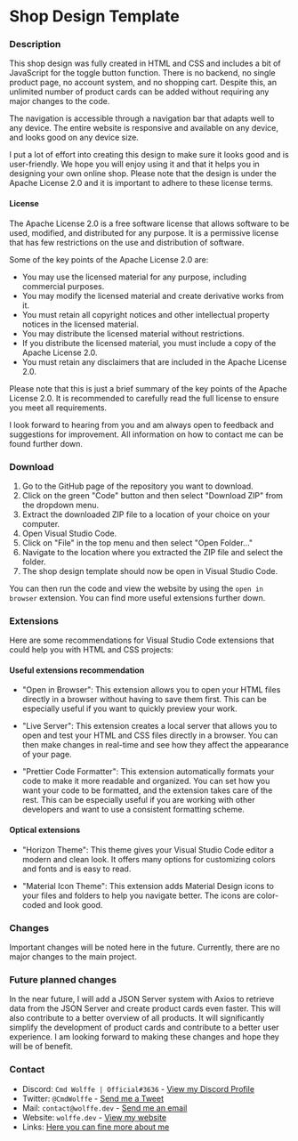 # Shop Design Template


### Description 

This shop design was fully created in HTML and CSS and includes a bit of JavaScript for the toggle button function. There is no backend, no single product page, no account system, and no shopping cart. Despite this, an unlimited number of product cards can be added without requiring any major changes to the code.

The navigation is accessible through a navigation bar that adapts well to any device. The entire website is responsive and available on any device, and looks good on any device size.

I put a lot of effort into creating this design to make sure it looks good and is user-friendly. We hope you will enjoy using it and that it helps you in designing your own online shop. Please note that the design is under the Apache License 2.0 and it is important to adhere to these license terms.

#### License 

The Apache License 2.0 is a free software license that allows software to be used, modified, and distributed for any purpose. It is a permissive license that has few restrictions on the use and distribution of software.

Some of the key points of the Apache License 2.0 are:

* You may use the licensed material for any purpose, including commercial purposes.
* You may modify the licensed material and create derivative works from it.
* You must retain all copyright notices and other intellectual property notices in the licensed material.
* You may distribute the licensed material without restrictions.
* If you distribute the licensed material, you must include a copy of the Apache License 2.0.
* You must retain any disclaimers that are included in the Apache License 2.0.

Please note that this is just a brief summary of the key points of the Apache License 2.0. It is recommended to carefully read the full license to ensure you meet all requirements.

I look forward to hearing from you and am always open to feedback and suggestions for improvement. All information on how to contact me can be found further down.


### Download

1. Go to the GitHub page of the repository you want to download.
2. Click on the green "Code" button and then select "Download ZIP" from the dropdown menu.
3. Extract the downloaded ZIP file to a location of your choice on your computer.
4. Open Visual Studio Code.
5. Click on "File" in the top menu and then select "Open Folder..."
6. Navigate to the location where you extracted the ZIP file and select the folder.
7. The shop design template should now be open in Visual Studio Code.

You can then run the code and view the website by using the `open in browser` extension. You can find more useful extensions further down.


### Extensions 

Here are some recommendations for Visual Studio Code extensions that could help you with HTML and CSS projects:

#### Useful extensions recommendation

* "Open in Browser": This extension allows you to open your HTML files directly in a browser without having to save them first. This can be especially useful if you want to quickly preview your work.

* "Live Server": This extension creates a local server that allows you to open and test your HTML and CSS files directly in a browser. You can then make changes in real-time and see how they affect the appearance of your page.

* "Prettier Code Formatter": This extension automatically formats your code to make it more readable and organized. You can set how you want your code to be formatted, and the extension takes care of the rest. This can be especially useful if you are working with other developers and want to use a consistent formatting scheme.

#### Optical extensions

* "Horizon Theme": This theme gives your Visual Studio Code editor a modern and clean look. It offers many options for customizing colors and fonts and is easy to read.

* "Material Icon Theme": This extension adds Material Design icons to your files and folders to help you navigate better. The icons are color-coded and look good.


### Changes

Important changes will be noted here in the future. Currently, there are no major changes to the main project.


### Future planned changes

In the near future, I will add a JSON Server system with Axios to retrieve data from the JSON Server and create product cards even faster. This will also contribute to a better overview of all products. It will significantly simplify the development of product cards and contribute to a better user experience. I am looking forward to making these changes and hope they will be of benefit.


### Contact

* Discord: `Cmd Wolffe | Official#3636` - [View my Discord Profile](https://discord.com/users/884114936622637136)
* Twitter: `@CmdWolffe` - [Send me a Tweet](https://twitter.com/CmdWolffe)
* Mail: `contact@wolffe.dev` - [Send me an email](mailto:contact@wolffe.dev)
* Website: `wolffe.dev` - [View my website](https://wolffe.dev)
* Links: [Here you can fine more about me](https://wolffe.dev/links)




